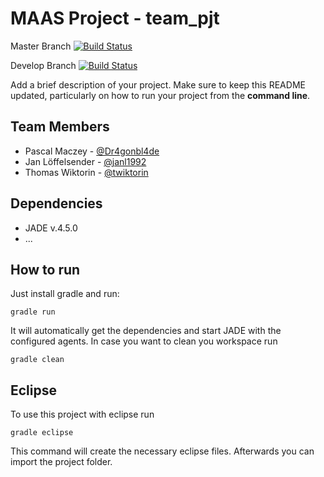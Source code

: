 # MAAS Project - team_pjt

Master Branch [![Build Status](https://travis-ci.org/HBRS-MAAS/ws18-project-team_pjt.svg?branch=master)](https://travis-ci.org/HBRS-MAAS/ws18-project-team_pjt)

Develop Branch [![Build Status](https://travis-ci.org/HBRS-MAAS/ws18-project-team_pjt.svg?branch=develop)](https://travis-ci.org/HBRS-MAAS/ws18-project-team_pjt)

Add a brief description of your project. Make sure to keep this README updated, particularly on how to run your project from the **command line**.

## Team Members
* Pascal Maczey - [@Dr4gonbl4de](https://github.com/Dr4gonbl4de)
* Jan Löffelsender - [@janl1992](https://github.com/janl1992)
* Thomas Wiktorin - [@twiktorin](https://github.com/twiktorin)

## Dependencies
* JADE v.4.5.0
* ...

## How to run
Just install gradle and run:

    gradle run

It will automatically get the dependencies and start JADE with the configured agents.
In case you want to clean you workspace run

    gradle clean

## Eclipse
To use this project with eclipse run

    gradle eclipse

This command will create the necessary eclipse files.
Afterwards you can import the project folder.
